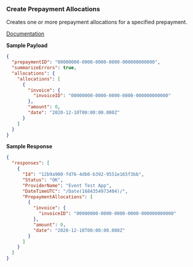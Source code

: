 ### Create Prepayment Allocations

Creates one or more prepayment allocations for a specified prepayment.

[Documentation](https://xeroapi.github.io/xero-node/accounting/index.html#api-Accounting-createPrepaymentAllocations)

**Sample Payload**
```json
{
  "prepaymentID": "00000000-0000-0000-0000-000000000000",
  "summarizeErrors": true,
  "allocations": {
    "allocations": [
      {
        "invoice": {
          "invoiceID": "00000000-0000-0000-0000-000000000000"
        },
        "amount": 0,
        "date": "2020-12-10T00:00:00.000Z"
      }
    ]
  }
}
```

**Sample Response**
```json
{
  "responses": [
    {
      "Id": "12b9a900-fd76-4db0-b392-9551e165f3bb",
      "Status": "OK",
      "ProviderName": "Event Test App",
      "DateTimeUTC": "/Date(1684354973404)/",
      "PrepaymentAllocations": [
        {
          "invoice": {
            "invoiceID": "00000000-0000-0000-0000-000000000000"
          },
          "amount": 0,
          "date": "2020-12-10T00:00:00.000Z"
        }
      ]
    }
  ]
}
```
